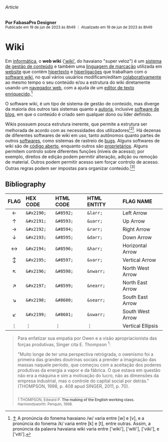 ###### Article
__Por FabasaPro Designer__<br />
<sup>Publicado em 19 de jun de 2023 às 8h49 &vellip; Atualizado em 19 de jun de 2023 às 8h49</sup>

# Wiki

Em [informática](), o __web wiki__ (['wiki'](), do havaiano "super veloz") é um [sistema de gestão de conteúdo]() e também uma [linguagem de marcação]() utilizada em [website]() que contém [hipertexto]() e [hiperligações]() que trabalham com o [software wiki](), no qual vários usuários modificam/editam [colaborativamente]() ao mesmo tempo o seu conteúdo e/ou a estrutura do wiki diretamente usando um [navegador web](), com a ajuda de um [editor de texto enriquecido]().[^1]

O software wiki, é um tipo de sistema de gestão de conteúdo, mas diverge da maioria dos outros tais sistemas quanto a [autoria](), inclusive [software de blog](), em que o conteúdo é criado sem qualquer dono ou líder definido.

Wikis possuem pouca estrutura inerente, que permite a estrutura ser melhorada de acordo com as necessidades dos utilizadores[<sup>[2]</sup>](https://github.com/poitanotalk/resources/tree/main#bibliography). Há dezenas de diferentes softwares de wiki em uso, tanto autônomos quanto partes de outros [softwares](), como sistemas de rastreio de [bugs](). Alguns softwares de wiki são de [código aberto](), enquanto outros são [proprietários](). Alguns permitem controlo sobre diferentes funções (níveis de acesso); por exemplo, direitos de edição podem permitir alteração, adição ou remoção de material. Outros podem permitir acesso sem forçar controlo de acesso. Outras regras podem ser impostas para organizar conteúdo.[<sup>[3]</sup>](https://github.com/poitanotalk/resources/tree/main#bibliography)

## Bibliography


[^1]: [&uarr;](https://github.com/poitanotalk/resources/tree/main#wiki) A pronúncia do fonema havaiano /w/ varia entre [w] e [v], e a pronúncia do fonema /k/ varia entre [k] e [t], entre outras. Assim, a pronúncia da palavra havaiana wiki varia entre ['wiki'], ['witi'], ['viki'], e ['viti'].


 
 FLAG | HEX CODE   | HTML CODE | HTML ENTITY | FLAG NAME        |
:----:|:-----------|:----------|:------------|:-----------------|
 ←    | `&#x2190;` | `&#8592;` | `&larr;`    | Left Arrow       |
 ↑    | `&#x2191;` | `&#8593;` | `&uarr;`    | Up Arrow         |
 →    | `&#x2192;` | `&#8594;` | `&rarr;`    | Right Arrow      |
 ↓    | `&#x2193;` | `&#8595;` | `&darr;`    | Down Arrow       |
 ↔    | `&#x2194;` | `&#8596;` | `&harr;`    | Horizontal Arrow |
 ↕    | `&#x2195;` | `&#8597;` | `&varr;`    | Vertical Arrow   |
 ↖    | `&#x2196;` | `&#8598;` | `&nwarr;`   | North West Arrow |
 ↗    | `&#x2197;` | `&#8599;` | `&nearr;`   | North East Arrow |
 ↘    | `&#x2198;` | `&#8600;` | `&searr;`   | South East Arrow |
 ↙    | `&#x2199;` | `&#8601;` | `&swarr;`   | South West Arrow |
  ⋮    | &#x22EE; | &#8942; | &vellip;   | Vertical Ellipsis |


> Para enfatizar sua empatia por Owen e a visão apropriacionista das forças produtivas,
> Singer cita E. Thompson <sup data-sourcepos="37:3-40:3" dir="auto">1</sup>:
>
> "Muito longe de ter uma perspectiva retrógrada, o owenismo foi a primeira
> das grandes doutrinas sociais a prender a imaginação das massas naquele período,
> que começou com a aceitação dos poderes produtivas da energia a vapor e da
> fábrica. O que estava em questão não era a máquina e sim a motivação do lucro,
> não as dimensões da empresa industrial, mas o controle do capital social por
> detrás." (THOMPSON, 1998, p. 408 apud SINGER, 2011, p. 70).
> 
> `___________________________________`<br />
> <sup>1 THOMPSON, Edward P. **The making of the English working class.**
> Harmondsworth: Penquin, 1998.</sup>









